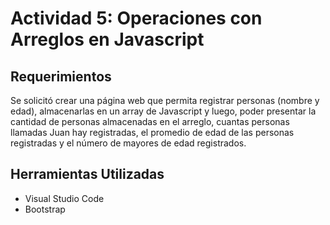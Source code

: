 # Actividad 5: Operaciones con Arreglos en Javascript
## Requerimientos
Se solicitó crear una página web que permita registrar personas (nombre y edad), almacenarlas en un array de Javascript y luego, poder presentar la cantidad de personas almacenadas en el arreglo, cuantas personas llamadas Juan hay registradas, el promedio de edad de las personas registradas y el número de mayores de edad registrados.

## Herramientas Utilizadas
* Visual Studio Code
* Bootstrap
